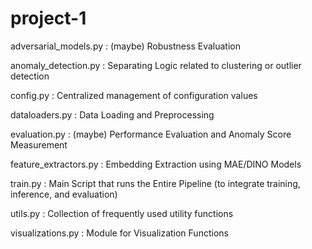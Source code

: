 # project-1

adversarial_models.py : (maybe) Robustness Evaluation <br/>

anomaly_detection.py : Separating Logic related to clustering or outlier detection <br/>

config.py : Centralized management of configuration values <br/>

dataloaders.py : Data Loading and Preprocessing <br/>

evaluation.py : (maybe) Performance Evaluation and Anomaly Score Measurement <br/>

feature_extractors.py : Embedding Extraction using MAE/DINO Models <br/>

train.py : Main Script that runs the Entire Pipeline (to integrate training, inference, and evaluation) <br/>

utils.py : Collection of frequently used utility functions <br/>

visualizations.py : Module for Visualization Functions <br/>
